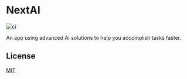 # NextAI

<p>
  <a
    href="https://github.com/dlbarduzzi/next-ai/actions/workflows/ci.yaml"
    target="_blank"
    rel="noopener">
    <img
      src="https://github.com/dlbarduzzi/next-ai/actions/workflows/ci.yaml/badge.svg"
      alt="ci"
    />
  </a>
</p>

An app using advanced AI solutions to help you accomplish tasks faster.

## License

[MIT](./LICENSE)
